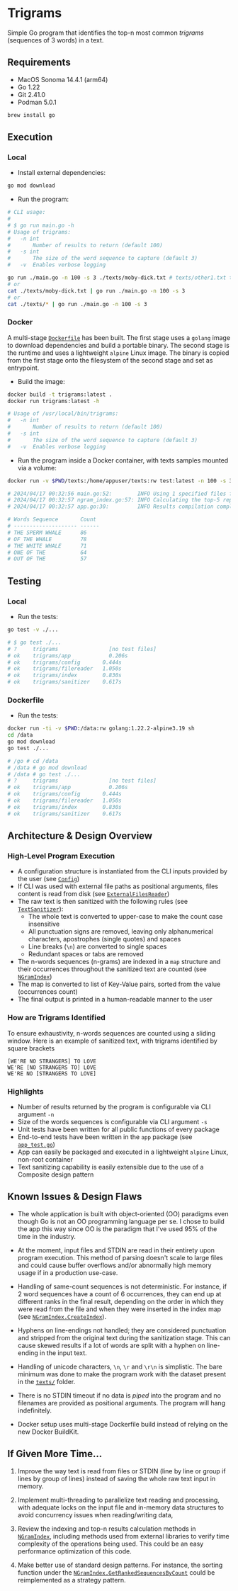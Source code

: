 # Trigrams

Simple Go program that identifies the top-n most common _trigrams_ (sequences of 3 words) in a text.

## Requirements

* MacOS Sonoma 14.4.1 (arm64)
* Go 1.22
* Git 2.41.0
* Podman 5.0.1

```bash
brew install go
```

## Execution

### Local

* Install external dependencies:

```bash
go mod download
```

* Run the program:

```bash
# CLI usage:
#
# $ go run main.go -h
# Usage of trigrams:
#   -n int
#     	Number of results to return (default 100)
#   -s int
#     	The size of the word sequence to capture (default 3)
#   -v	Enables verbose logging

go run ./main.go -n 100 -s 3 ./texts/moby-dick.txt # texts/other1.txt texts/other2.txt
# or
cat ./texts/moby-dick.txt | go run ./main.go -n 100 -s 3
# or
cat ./texts/* | go run ./main.go -n 100 -s 3
```

### Docker

A multi-stage [`Dockerfile`](./Dockerfile) has been built. The first stage uses a `golang` image to download dependencies and build a portable binary. The second stage is the runtime and uses a lightweight `alpine` Linux image. The binary is copied from the first stage onto the filesystem of the second stage and set as entrypoint.

* Build the image:

```bash
docker build -t trigrams:latest .
docker run trigrams:latest -h

# Usage of /usr/local/bin/trigrams:
#   -n int
#     	Number of results to return (default 100)
#   -s int
#     	The size of the word sequence to capture (default 3)
#   -v	Enables verbose logging
```

* Run the program inside a Docker container, with texts samples mounted via a volume:

```bash
docker run -v $PWD/texts:/home/appuser/texts:rw test:latest -n 100 -s 3 /home/appuser/texts/moby-dick.txt

# 2024/04/17 00:32:56 main.go:52:        INFO Using 1 specified files filenames=[/home/appuser/texts/moby-dick.txt]
# 2024/04/17 00:32:57 ngram_index.go:57: INFO Calculating the top-5 repeated 3 word sequences...
# 2024/04/17 00:32:57 app.go:30:         INFO Results compilation completed!

# Words Sequence       Count
# -------------------- ------
# THE SPERM WHALE      86
# OF THE WHALE         78
# THE WHITE WHALE      71
# ONE OF THE           64
# OUT OF THE           57
```

## Testing

### Local

* Run the tests:

```bash
go test -v ./...

# $ go test ./...
# ?   	trigrams	            [no test files]
# ok  	trigrams/app	        0.206s
# ok  	trigrams/config	      0.444s
# ok  	trigrams/filereader	  1.050s
# ok  	trigrams/index	      0.830s
# ok  	trigrams/sanitizer	  0.617s
```

### Dockerfile

* Run the tests:

```bash
docker run -ti -v $PWD:/data:rw golang:1.22.2-alpine3.19 sh
cd /data
go mod download
go test ./...

# /go # cd /data
# /data # go mod download
# /data # go test ./...
# ?   	trigrams	            [no test files]
# ok  	trigrams/app	        0.206s
# ok  	trigrams/config	      0.444s
# ok  	trigrams/filereader	  1.050s
# ok  	trigrams/index	      0.830s
# ok  	trigrams/sanitizer	  0.617s
```

## Architecture & Design Overview

### High-Level Program Execution

* A configuration structure is instantiated from the CLI inputs provided by the user (see [`Config`](./config/config.go))
* If CLI was used with external file paths as positional arguments, files content is read from disk (see [`ExternalFilesReader`](./filereader/external_files_reader.go))
* The raw text is then sanitized with the following rules (see [`TextSanitizer`](./sanitizer/text_sanitizer.go)):
  * The whole text is converted to upper-case to make the count case insensitive
  * All punctuation signs are removed, leaving only alphanumerical characters, apostrophes (single quotes) and spaces
  * Line breaks (`\n`) are converted to single spaces
  * Redundant spaces or tabs are removed
* The n-words sequences (n-grams) are indexed in a `map` structure and their occurrences throughout the sanitized text are counted (see [`NGramIndex`](./index/ngram_index.go))
* The map is converted to list of Key-Value pairs, sorted from the value (occurrences count)
* The final output is printed in a human-readable manner to the user

### How are Trigrams Identified

To ensure exhaustivity, n-words sequences are counted using a sliding window. Here is an example of sanitized text, with trigrams identified by square brackets

```
[WE'RE NO STRANGERS] TO LOVE
WE'RE [NO STRANGERS TO] LOVE
WE'RE NO [STRANGERS TO LOVE]
```

### Highlights

* Number of results returned by the program is configurable via CLI argument `-n`
* Size of the words sequences is configurable via CLI argument `-s`
* Unit tests have been written for all public functions of every package
* End-to-end tests have been written in the `app` package (see [`app_test.go`](./app/app_test.go))
* App can easily be packaged and executed in a lightweight `alpine` Linux, non-root container
* Text sanitizing capability is easily extensible due to the use of a Composite design pattern

## Known Issues & Design Flaws

* The whole application is built with object-oriented (OO) paradigms even though Go is not an OO programming language per se. I chose to build the app this way since OO is the paradigm that I've used 95% of the time in the industry.

* At the moment, input files and STDIN are read in their entirety upon program execution. This method of parsing doesn't scale to large files and could cause buffer overflows and/or abnormally high memory usage if in a production use-case.

* Handling of same-count sequences is not deterministic. For instance, if 2 word sequences have a count of 6 occurrences, they can end up at different ranks in the final result, depending on the order in which they were read from the file and when they were inserted in the index map (see [`NGramIndex.CreateIndex`](./index/ngram_index.go)).

* Hyphens on line-endings not handled; they are considered punctuation and stripped from the original text during the sanitization stage. This can cause skewed results if a lot of words are split with a hyphen on line-ending in the input text.

* Handling of unicode characters, `\n`, `\r` and `\r\n` is simplistic. The bare minimum was done to make the program work with the dataset present in the [`texts/`](./texts/) folder.

* There is no STDIN timeout if no data is _piped_ into the program and no filenames are provided as positional arguments. The program will hang indefinitely.

* Docker setup uses multi-stage Dockerfile build instead of relying on the new Docker BuildKit.

## If Given More Time...

1. Improve the way text is read from files or STDIN (line by line or group if lines by group of lines) instead of saving the whole raw text input in memory.

2. Implement multi-threading to parallelize text reading and processing, with adequate locks on the input file and in-memory data structures to avoid concurrency issues when reading/writing data,

3. Review the indexing and top-n results calculation methods in [`NGramIndex`](./index/ngram_index.go), including methods used from external libraries to verify time complexity of the operations being used. This could be an easy performance optimization of this code.

4. Make better use of standard design patterns. For instance, the sorting function under the [`NGramIndex.GetRankedSequencesByCount`](./index/ngram_index.go) could be reimplemented as a strategy pattern.

